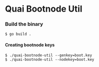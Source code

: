 # Quai Bootnode Util

### Build the binary
```shell
$ go build .
```

#### Creating bootnode keys

```shell
$ ./quai-bootnode-util --genkey=boot.key
$ ./quai-bootnode-util --nodekey=boot.key
```